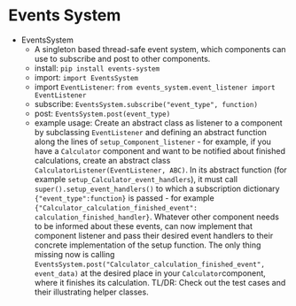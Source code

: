 # Events System
- EventsSystem
    - A singleton based thread-safe event system, which components can use to subscribe and post to other components. 
    - install: `pip install events-system`
    - import: `import EventsSystem`
    - import `EventListener`: `from events_system.event_listener import EventListener`
    - subscribe: `EventsSystem.subscribe("event_type", function)`
    - post: `EventsSystem.post(event_type)`
    - example usage: Create an abstract class as listener to a component by subclassing `EventListener` and defining an abstract function along the lines of `setup_Component_listener` - for example, if you have a `Calculator` component and want to be notified about finished calculations, create an abstract class `CalculatorListener(EventListener, ABC)`. In its abstract function (for example `setup_Calculator_event_handlers`), it must call `super().setup_event_handlers()` to which a subscription dictionary `{"event_type":function}` is passed - for example `{"Calculator_calculation_finished_event": calculation_finished_handler}`. Whatever other component needs to be informed about these events, can now implement that component listener and pass their desired event handlers to their concrete implementation of the setup function. 
    The only thing missing now is calling `EventsSystem.post("Calculator_calculation_finished_event", event_data)` at the desired place in your `Calculator`component, where it finishes its calculation.
    TL/DR: Check out the test cases and their illustrating helper classes.